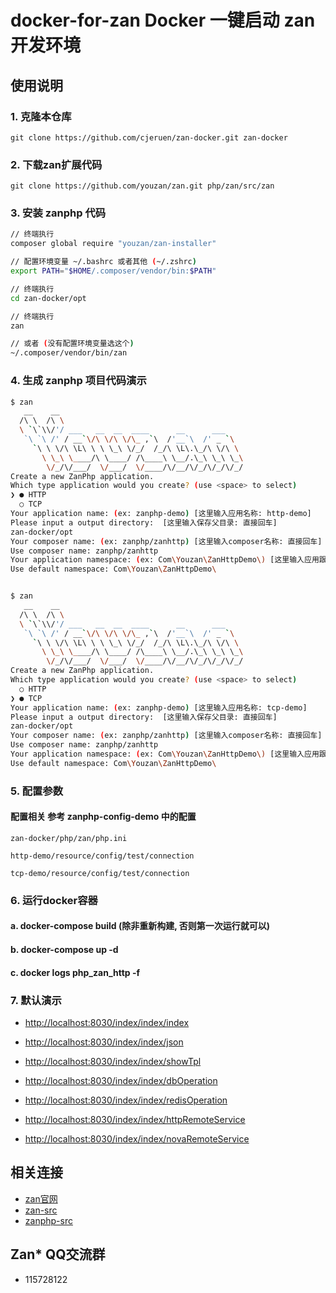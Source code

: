 # docker-for-zan Docker 一键启动 zan 开发环境

## 使用说明

### 1. 克隆本仓库

`git clone https://github.com/cjeruen/zan-docker.git zan-docker`

### 2. 下载zan扩展代码

`git clone https://github.com/youzan/zan.git php/zan/src/zan`

### 3. 安装 zanphp 代码

```bash
// 终端执行
composer global require "youzan/zan-installer"

// 配置环境变量 ~/.bashrc 或者其他 (~/.zshrc)
export PATH="$HOME/.composer/vendor/bin:$PATH"

// 终端执行
cd zan-docker/opt

// 终端执行
zan

// 或者 (没有配置环境变量选这个)
~/.composer/vendor/bin/zan

```

### 4. 生成 zanphp 项目代码演示

```bash
$ zan
   __    __
  /\ \  /\ \
  \ `\`\\/'/ ___   __  __  ____      __      ___
   `\ `\ /' / __`\/\ \/\ \/\_ ,`\  /'__`\  /' _ `\
     `\ \ \/\ \L\ \ \ \_\ \/_/  /_/\ \L\.\_/\ \/\ \
       \ \_\ \____/\ \____/ /\____\ \__/.\_\ \_\ \_\
        \/_/\/___/  \/___/  \/____/\/__/\/_/\/_/\/_/
Create a new ZanPhp application.
Which type application would you create? (use <space> to select)
❯ ● HTTP
  ○ TCP
Your application name: (ex: zanphp-demo) [这里输入应用名称: http-demo]
Please input a output directory:  [这里输入保存父目录: 直接回车]
zan-docker/opt
Your composer name: (ex: zanphp/zanhttp) [这里输入composer名称: 直接回车]
Use composer name: zanphp/zanhttp
Your application namespace: (ex: Com\Youzan\ZanHttpDemo\) [这里输入应用跟命名空间: Com\Youzan\ZanHttpDemo\]
Use default namespace: Com\Youzan\ZanHttpDemo\


$ zan
   __    __
  /\ \  /\ \
  \ `\`\\/'/ ___   __  __  ____      __      ___
   `\ `\ /' / __`\/\ \/\ \/\_ ,`\  /'__`\  /' _ `\
     `\ \ \/\ \L\ \ \ \_\ \/_/  /_/\ \L\.\_/\ \/\ \
       \ \_\ \____/\ \____/ /\____\ \__/.\_\ \_\ \_\
        \/_/\/___/  \/___/  \/____/\/__/\/_/\/_/\/_/
Create a new ZanPhp application.
Which type application would you create? (use <space> to select)
  ○ HTTP
❯ ● TCP
Your application name: (ex: zanphp-demo) [这里输入应用名称: tcp-demo]
Please input a output directory:  [这里输入保存父目录: 直接回车]
zan-docker/opt
Your composer name: (ex: zanphp/zanhttp) [这里输入composer名称: 直接回车]
Use composer name: zanphp/zanhttp
Your application namespace: (ex: Com\Youzan\ZanHttpDemo\) [这里输入应用跟命名空间: Com\Youzan\ZanTcpDemo\]
Use default namespace: Com\Youzan\ZanHttpDemo\

```

### 5. 配置参数

#### 配置相关 参考 zanphp-config-demo 中的配置

`zan-docker/php/zan/php.ini`

`http-demo/resource/config/test/connection`

`tcp-demo/resource/config/test/connection`

### 6. 运行docker容器

#### a. docker-compose build  (除非重新构建, 否则第一次运行就可以)

#### b. docker-compose up -d

#### c. docker logs php_zan_http -f

### 7. 默认演示

- [http://localhost:8030/index/index/index](http://localhost:8030/index/index/index)

- [http://localhost:8030/index/index/json](http://localhost:8030/index/index/json)

- [http://localhost:8030/index/index/showTpl](http://localhost:8030/index/index/showTpl)

- [http://localhost:8030/index/index/dbOperation](http://localhost:8030/index/index/dbOperation)

- [http://localhost:8030/index/index/redisOperation](http://localhost:8030/index/index/redisOperation)

- [http://localhost:8030/index/index/httpRemoteService](http://localhost:8030/index/index/httpRemoteService)

- [http://localhost:8030/index/index/novaRemoteService](http://localhost:8030/index/index/novaRemoteService)

## 相关连接

- [zan官网](http://zanphp.io/)
- [zan-src](https://github.com/youzan/zan/)
- [zanphp-src](https://github.com/youzan/zanphp)

## Zan* QQ交流群

- 115728122